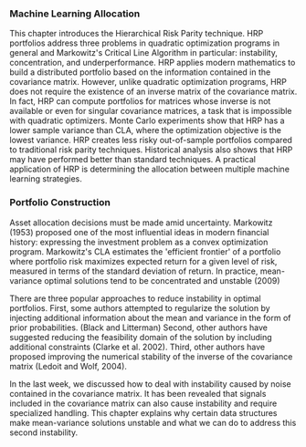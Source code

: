### Machine Learning Allocation

This chapter introduces the Hierarchical Risk Parity technique. HRP portfolios address three problems in quadratic optimization programs in general and Markowitz's Critical Line Algorithm in particular: instability, concentration, and underperformance.
HRP applies modern mathematics to build a distributed portfolio based on the information contained in the covariance matrix.
However, unlike quadratic optimization programs, HRP does not require the existence of an inverse matrix of the covariance matrix.
In fact, HRP can compute portfolios for matrices whose inverse is not available or even for singular covariance matrices, a task that is impossible with quadratic optimizers.
Monte Carlo experiments show that HRP has a lower sample variance than CLA, where the optimization objective is the lowest variance.
HRP creates less risky out-of-sample portfolios compared to traditional risk parity techniques.
Historical analysis also shows that HRP may have performed better than standard techniques. A practical application of HRP is determining the allocation between multiple machine learning strategies.

### Portfolio Construction

Asset allocation decisions must be made amid uncertainty. Markowitz (1953) proposed one of the most influential ideas in modern financial history: expressing the investment problem as a convex optimization program.
Markowitz's CLA estimates the 'efficient frontier' of a portfolio where portfolio risk maximizes expected return for a given level of risk, measured in terms of the standard deviation of return.
In practice, mean-variance optimal solutions tend to be concentrated and unstable (2009)

There are three popular approaches to reduce instability in optimal portfolios. First, some authors attempted to regularize the solution by injecting additional information about the mean and variance in the form of prior probabilities. (Black and Litterman)
Second, other authors have suggested reducing the feasibility domain of the solution by including additional constraints (Clarke et al. 2002).
Third, other authors have proposed improving the numerical stability of the inverse of the covariance matrix (Ledoit and Wolf, 2004).

In the last week, we discussed how to deal with instability caused by noise contained in the covariance matrix. It has been revealed that signals included in the covariance matrix can also cause instability and require specialized handling.
This chapter explains why certain data structures make mean-variance solutions unstable and what we can do to address this second instability.